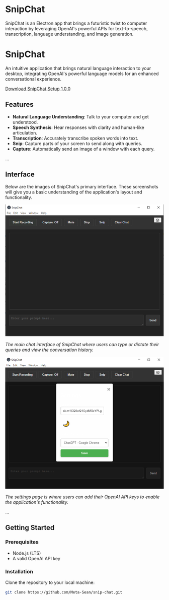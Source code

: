 # SnipChat

SnipChat is an Electron app that brings a futuristic twist to computer interaction by leveraging OpenAI's powerful APIs for text-to-speech, transcription, language understanding, and image generation.

# SnipChat

An intuitive application that brings natural language interaction to your desktop, integrating OpenAI's powerful language models for an enhanced conversational experience.

[Download SnipChat Setup 1.0.0](https://github.com/Meta-Sean/snip-chat/raw/main/SnipChat%20Setup%201.0.0.exe)

## Features

- **Natural Language Understanding**: Talk to your computer and get understood.
- **Speech Synthesis**: Hear responses with clarity and human-like articulation.
- **Transcription**: Accurately transcribe spoken words into text.
- **Snip**: Capture parts of your screen to send along with queries.
- **Capture**: Automatically send an image of a window with each query.

...

## Interface

Below are the images of SnipChat's primary interface. These screenshots will give you a basic understanding of the application's layout and functionality.

![SnipChat Main Interface](https://github.com/Meta-Sean/snip-chat/raw/main/snipchat.png)

*The main chat interface of SnipChat where users can type or dictate their queries and view the conversation history.*

![SnipChat Settings](https://github.com/Meta-Sean/snip-chat/raw/main/settings.png)

*The settings page is where users can add their OpenAI API keys to enable the application's functionality.*

...


## Getting Started

### Prerequisites

- Node.js (LTS)
- A valid OpenAI API key

### Installation

Clone the repository to your local machine:

```bash
git clone https://github.com/Meta-Sean/snip-chat.git

